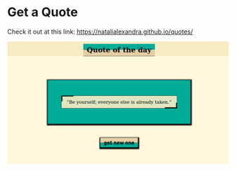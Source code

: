 # Get a Quote

Check it out at this link: https://natalialexandra.github.io/quotes/

![project screenshot](./public/assets/quote-screenshot.png)

